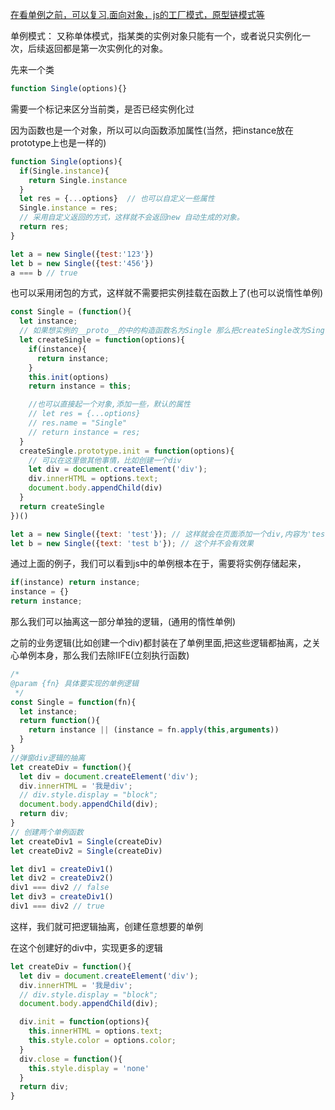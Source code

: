 [在看单例之前，可以复习,面向对象，js的工厂模式，原型链模式等](../../js/面向对象/2.1创建对象-工厂模式.md)

单例模式： 又称单体模式，指某类的实例对象只能有一个，或者说只实例化一次，后续返回都是第一次实例化的对象。

先来一个类
```javascript
function Single(options){}
```
需要一个标记来区分当前类，是否已经实例化过

因为函数也是一个对象，所以可以向函数添加属性(当然，把instance放在prototype上也是一样的)
```javascript
function Single(options){
  if(Single.instance){
    return Single.instance
  }
  let res = {...options}  // 也可以自定义一些属性
  Single.instance = res;
  // 采用自定义返回的方式，这样就不会返回new 自动生成的对象。
  return res;
}

let a = new Single({test:'123'})
let b = new Single({test:'456'})
a === b // true
```

也可以采用闭包的方式，这样就不需要把实例挂载在函数上了(也可以说惰性单例)
```javascript
const Single = (function(){
  let instance;
  // 如果想实例的__proto__的中的构造函数名为Single 那么把createSingle改为Single,  因为通过闭包返回一个函数 实际new 的时候是 new createSingle()
  let createSingle = function(options){
    if(instance){
      return instance;
    }
    this.init(options)
    return instance = this;

    //也可以直接起一个对象,添加一些，默认的属性
    // let res = {...options}
    // res.name = "Single"
    // return instance = res;
  }
  createSingle.prototype.init = function(options){
    // 可以在这里做其他事情，比如创建一个div
    let div = document.createElement('div');
    div.innerHTML = options.text;
    document.body.appendChild(div)
  }
  return createSingle
})()

let a = new Single({text: 'test'}); // 这样就会在页面添加一个div,内容为'test'了
let b = new Single({text: 'test b'}); // 这个并不会有效果
```

通过上面的例子，我们可以看到js中的单例根本在于，需要将实例存储起来，
```javascript
if(instance) return instance;
instance = {}
return instance;
```

那么我们可以抽离这一部分单独的逻辑，(通用的惰性单例)

之前的业务逻辑(比如创建一个div)都封装在了单例里面,把这些逻辑都抽离，之关心单例本身，那么我们去除IIFE(立刻执行函数)
```javascript
/* 
@param {fn} 具体要实现的单例逻辑
 */
const Single = function(fn){
  let instance;
  return function(){
    return instance || (instance = fn.apply(this,arguments))
  }
}
//弹窗div逻辑的抽离
let createDiv = function(){
  let div = document.createElement('div');
  div.innerHTML = '我是div';
  // div.style.display = "block";
  document.body.appendChild(div);
  return div;
}
// 创建两个单例函数
let createDiv1 = Single(createDiv)
let createDiv2 = Single(createDiv)

let div1 = createDiv1()
let div2 = createDiv2()
div1 === div2 // false
let div3 = createDiv1()
div1 === div2 // true
```
这样，我们就可把逻辑抽离，创建任意想要的单例

在这个创建好的div中，实现更多的逻辑
```javascript
let createDiv = function(){
  let div = document.createElement('div');
  div.innerHTML = '我是div';
  // div.style.display = "block";
  document.body.appendChild(div);

  div.init = function(options){
    this.innerHTML = options.text;
    this.style.color = options.color;
  }
  div.close = function(){
    this.style.display = 'none'
  }
  return div;
}
```





